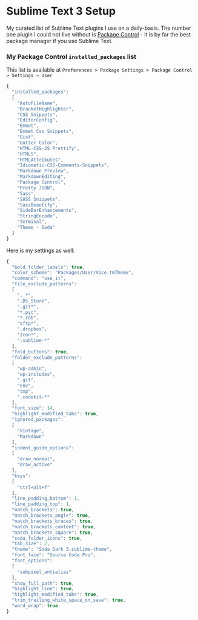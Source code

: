 # Sublime Text 3 Setup

My curated list of Sublime Text plugins I use on a daily-basis. The number one plugin I could not live without is [Package Control](https://github.com/wbond/sublime_package_control) - it is by far the best package manager if you use Sublime Text.

### My Package Control `installed_packages` list

This list is available at `Preferences > Package Settings > Package Control > Settings – User`

```js
{
  "installed_packages":
  [
    "AutoFileName",
    "BracketHighlighter",
    "CSS Snippets",
    "EditorConfig",
    "Emmet",
    "Emmet Css Snippets",
    "Gist",
    "Gutter Color",
    "HTML-CSS-JS Prettify",
    "HTML5",
    "HTMLAttributes",
    "Idiomatic-CSS-Comments-Snippets",
    "Markdown Preview",
    "MarkdownEditing",
    "Package Control",
    "Pretty JSON",
    "Sass",
    "SASS Snippets",
    "SassBeautify",
    "SideBarEnhancements",
    "StringEncode",
    "Terminal",
    "Theme - Soda"
  ]
}
```

Here is my settings as well:

```js
{
  "bold_folder_labels": true,
  "color_scheme": "Packages/User/Vice.tmTheme",
  "command": "use_it",
  "file_exclude_patterns":
  [
    "._*",
    ".DS_Store",
    ".git*",
    "*.pyc",
    "*.rdb",
    "sftp*",
    ".dropbox",
    "Icon*",
    ".sublime-*"
  ],
  "fold_buttons": true,
  "folder_exclude_patterns":
  [
    "wp-admin",
    "wp-includes",
    ".git",
    "env",
    "tmp",
    ".codekit-*"
  ],
  "font_size": 14,
  "highlight_modified_tabs": true,
  "ignored_packages":
  [
    "Vintage",
    "Markdown"
  ],
  "indent_guide_options":
  [
    "draw_normal",
    "draw_active"
  ],
  "keys":
  [
    "ctrl+alt+f"
  ],
  "line_padding_bottom": 1,
  "line_padding_top": 1,
  "match_brackets": true,
  "match_brackets_angle": true,
  "match_brackets_braces": true,
  "match_brackets_content": true,
  "match_brackets_square": true,
  "soda_folder_icons": true,
  "tab_size": 2,
  "theme": "Soda Dark 3.sublime-theme",
  "font_face": "Source Code Pro",
  "font_options":
  [
    "subpixel_antialias"
  ],
  "show_full_path": true,
  "highlight_line": true,
  "highlight_modified_tabs": true,
  "trim_trailing_white_space_on_save": true,
  "word_wrap": true
}
```